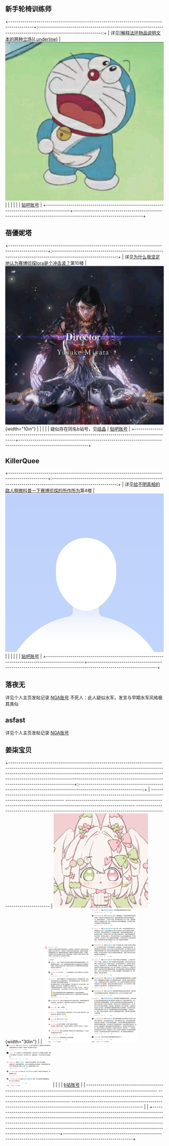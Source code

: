 ## 新手轮椅训练师
+------------------------------------------------------------------------------------------+:--------------------------------------------------------------------------------------------------------------:+
| 详见[[解释法环物品说明文本的两种立场]{.underline}](https://tieba.baidu.com/p/8981156033) | <img src="疑似_待审核结晶_assets/image1.png" alt="descript"> |
|                                                                                          |                                                                                                                |
|                                                                                          | [贴吧账号](https://tieba.baidu.com/home/main?id=tb.1.9b8a7918.7O21Ku50iaAPnoBWHiCLBg?t=1656646057&fr=pb)       |
+------------------------------------------------------------------------------------------+----------------------------------------------------------------------------------------------------------------+

## 蓓優妮塔
+-------------------------------------------------------------------------------------------------+:--------------------------------------------------------------------------------------------------------------:+
| 详见[为什么我坚定地认为赛博侦探lora是个冲击波？](https://tieba.baidu.com/p/9003351504)第10楼    | ![descript](疑似_待审核结晶_assets/image2.jpg){width="10in"} |
|                                                                                                 |                                                                                                                |
| 疑似存在同名b站号，见[结晶](https://docs.qq.com/aio/DQnBxU0tuR29mYk9z?p=qarBnwS825lVcyS5PtRUTi) | [贴吧账号](https://tieba.baidu.com/home/main?id=tb.1.77f54b68.9T8COaEhODHRy_QgIdiY7Q?t=1668652956&fr=pb)       |
+-------------------------------------------------------------------------------------------------+----------------------------------------------------------------------------------------------------------------+

## KiIIerQuee
+-------------------------------------------------------------------------------------------------+:--------------------------------------------------------------------------------------------------------------:+
| 详见[给不明真相的路人稍微科普一下赛博侦探的所作所为](https://tieba.baidu.com/p/9021625606)第4楼 | ![descript](疑似_待审核结晶_assets/image3.jpg) |
|                                                                                                 |                                                                                                                |
|                                                                                                 | [贴吧账号](https://tieba.baidu.com/home/main?id=tb.1.c4da85c3.JuQLrZRl3v7wIGr7EM6vFQ&fr=pb)                    |
+-------------------------------------------------------------------------------------------------+----------------------------------------------------------------------------------------------------------------+

## 落夜无
  详见个人主页发帖记录                                     [NGA账号](https://bbs.nga.cn/nuke.php?func=ucp&uid=43113916)
不死人：此人疑似水军，发言与早期水军风格极其类似

## asfast
  详见个人主页发帖记录                                     [NGA账号](https://bbs.nga.cn/nuke.php?func=ucp&uid=1264602)
## **姜柒宝贝**
+--------------------------------------------------------------------------------------------------------------------------------------------------------------------------------------------------------------------------------------------------------------------------------------------------------------------------------------------------------+:--------------------------------------------------------------------------------------------------------------:+
|   ----------------------------------------------------------------------------------------------------------------- ---------------------------------------------------------------------------------------------------------------- ----------------------------------------------------------------------------------------------------------------- | ![descript](疑似_待审核结晶_assets/image7.jpg){width="30in"} |
|    <img src="疑似_待审核结晶_assets/image4.jpg" alt="descript" style="width: 1.539258530183727in; height: 3.2518252405949255in;">   <img src="疑似_待审核结晶_assets/image5.jpg" alt="descript" style="width: 1.539258530183727in; height: 4.454024496937882in;">   <img src="疑似_待审核结晶_assets/image6.jpg" alt="descript" style="width: 1.539258530183727in; height: 1.4097287839020123in;">  |                                                                                                                |
|                                                                                                                                                                                                                                                                                                                                                        | [b站账号](https://space.bilibili.com/3493295764277812)                                                         |
|   ----------------------------------------------------------------------------------------------------------------- ---------------------------------------------------------------------------------------------------------------- ----------------------------------------------------------------------------------------------------------------- |                                                                                                                |
+--------------------------------------------------------------------------------------------------------------------------------------------------------------------------------------------------------------------------------------------------------------------------------------------------------------------------------------------------------+----------------------------------------------------------------------------------------------------------------+

